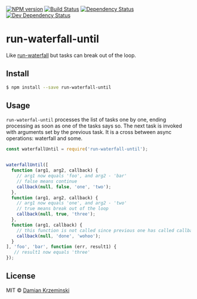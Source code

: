 [![NPM version][npm-image]][npm-url]
[![Build Status][travis-image]][travis-url]
[![Dependency Status][deps-image]][deps-url]
[![Dev Dependency Status][deps-dev-image]][deps-dev-url]

# run-waterfall-until

Like [run-waterfall] but tasks can break out of the loop.

## Install

```sh
$ npm install --save run-waterfall-until
```

## Usage

`run-waterfal-until` processes the list of tasks one by one, ending processing as soon as one of the tasks says so.
The next task is invoked with arguments set by the previous task.
It is a cross between async operations: waterfall and some.

```js
const waterfallUntil = require('run-waterfall-until');


waterfallUntil([
  function (arg1, arg2, callback) {
    // arg1 now equals 'foo', and arg2 - 'bar'
    // false means continue
    callback(null, false, 'one', 'two');
  },
  function (arg1, arg2, callback) {
    // arg1 now equals 'one', and arg2 - 'two'
    // true means break out of the loop
    callback(null, true, 'three');
  },
  function (arg1, callback) {
    // this function is not called since previous one has called callback with 'true' 
    callback(null, 'done', 'wohoo');
  }
], 'foo', 'bar', function (err, result1) {
   // result1 now equals 'three'
});

```

## License

MIT © [Damian Krzeminski](https://pirxpilot.me)

[run-waterfall]: https://www.npmjs.com/package/run-waterfall

[npm-image]: https://img.shields.io/npm/v/run-waterfall-until.svg
[npm-url]: https://npmjs.org/package/run-waterfall-until

[travis-url]: https://travis-ci.com/pirxpilot/run-waterfall-until
[travis-image]: https://img.shields.io/travis/com/pirxpilot/run-waterfall-until.svg

[deps-image]: https://img.shields.io/david/pirxpilot/run-waterfall-until.svg
[deps-url]: https://david-dm.org/pirxpilot/run-waterfall-until

[deps-dev-image]: https://img.shields.io/david/dev/pirxpilot/run-waterfall-until.svg
[deps-dev-url]: https://david-dm.org/pirxpilot/run-waterfall-until?type=dev
